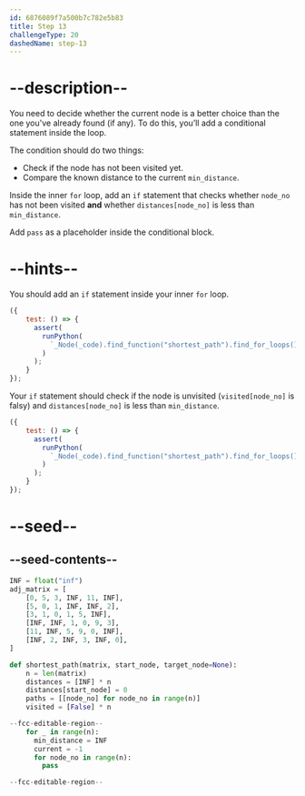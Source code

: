 ```yaml
---
id: 6876089f7a500b7c782e5b83
title: Step 13
challengeType: 20
dashedName: step-13
---
```


# --description--

You need to decide whether the current node is a better choice than the one you've already found (if any). To do this, you’ll add a conditional statement inside the loop.

The condition should do two things:

- Check if the node has not been visited yet.
- Compare the known distance to the current `min_distance`.

Inside the inner `for` loop, add an `if` statement that checks whether `node_no` has not been visited **and** whether `distances[node_no]` is less than `min_distance`.

Add `pass` as a placeholder inside the conditional block.

# --hints--

You should add an `if` statement inside your inner `for` loop.

```js
({
    test: () => {
      assert(
        runPython(
          `_Node(_code).find_function("shortest_path").find_for_loops()[0].find_bodies()[0].find_for_loops()[0].find_bodies()[0].find_ifs()[0]`
        )
      );
    }
});
```

Your `if` statement should check if the node is unvisited (`visited[node_no]` is falsy) and `distances[node_no]` is less than `min_distance`.

```js
({
    test: () => {
      assert(
        runPython(
          `_Node(_code).find_function("shortest_path").find_for_loops()[0].find_bodies()[0].find_for_loops()[0].find_bodies()[0].find_ifs()[0].find_conditions()[0].is_equivalent("not visited[node_no] and distances[node_no] < min_distance")`
        )
      );
    }
});
```

# --seed--

## --seed-contents--

```py
INF = float("inf")
adj_matrix = [
    [0, 5, 3, INF, 11, INF],
    [5, 0, 1, INF, INF, 2],
    [3, 1, 0, 1, 5, INF],
    [INF, INF, 1, 0, 9, 3],
    [11, INF, 5, 9, 0, INF],
    [INF, 2, INF, 3, INF, 0],
]

def shortest_path(matrix, start_node, target_node=None):
    n = len(matrix)
    distances = [INF] * n
    distances[start_node] = 0
    paths = [[node_no] for node_no in range(n)]
    visited = [False] * n

--fcc-editable-region--
    for _ in range(n):
      min_distance = INF
      current = -1
      for node_no in range(n):
        pass

--fcc-editable-region--
```
